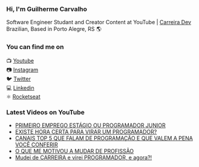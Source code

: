 ### Hi, I'm Guilherme Carvalho

Software Engineer Studant and Creator Content at YouTube | [Carreira Dev](https://www.youtube.com/channel/UCFKcExSRBeEFMBxSJHzGwFw) <br>
Brazilian, Based in Porto Alegre, RS 🌎

### You can find me on

📺 [Youtube](https://www.youtube.com/channel/UCFKcExSRBeEFMBxSJHzGwFw) <br>
📷 [Instagram](https://instagram.com/carreiradev_) <br>
🐦 [Twitter](https://twitter.com/carreiradev_) <br>
💻 [Linkedin](https://app.rocketseat.com.br/me/carreiradev) <br>
⚛️ [Rocketseat](https://app.rocketseat.com.br/me/guilhermecarvalho) <br>


### Latest Videos on YouTube

<!-- YOUTUBE:START -->
- [PRIMEIRO EMPREGO ESTÁGIO OU PROGRAMADOR JUNIOR](https://www.youtube.com/watch?v=IhZf229j5UM)
- [EXISTE HORA CERTA PARA VIRAR UM PROGRAMADOR?](https://www.youtube.com/watch?v=oBfFzeBN-6E)
- [CANAIS TOP 5 QUE FALAM DE PROGRAMAÇÃO E QUE VALEM A PENA VOCÊ CONFERIR](https://www.youtube.com/watch?v=fpKSGZbTHJY)
- [O QUE ME MOTIVOU A MUDAR DE PROFISSÃO](https://www.youtube.com/watch?v=ZCwmEXctpAE)
- [Mudei de CARREIRA e virei PROGRAMADOR, e agora?!](https://www.youtube.com/watch?v=o__uHANsYNg)
<!-- YOUTUBE:END -->
